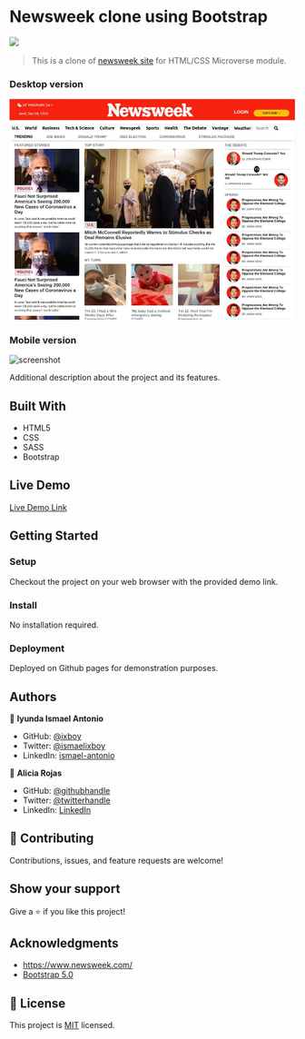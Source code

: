 # Newsweek clone using Bootstrap

![](https://img.shields.io/badge/Microverse-blueviolet)

> This is a clone of [newsweek site](https://www.newsweek.com/) for HTML/CSS Microverse module.

### Desktop version
![screenshot](./img/Desktop.jpg)

### Mobile version
![screenshot](./img/Mobile.jpg)

Additional description about the project and its features.

## Built With

- HTML5
- CSS
- SASS
- Bootstrap

## Live Demo

[Live Demo Link](https://aliciapaz.github.io/bootstrap-newsweek/.)


## Getting Started

### Setup
Checkout the project on your web browser with the provided demo link.

### Install
No installation required.

### Deployment
Deployed on Github pages for demonstration purposes.


## Authors

👤 **Iyunda Ismael Antonio**

- GitHub: [@ixboy](https://github.com/ixboy)
- Twitter: [@ismaelixboy](https://twitter.com/ismaelixboy)
- LinkedIn: [ismael-antonio](https://www.linkedin.com/in/ismael-antonio-0b7712114/)

👤 **Alicia Rojas**

- GitHub: [@githubhandle](https://github.com/aliciapaz)
- Twitter: [@twitterhandle](https://twitter.com/aliciap38180090 )
- LinkedIn: [LinkedIn](https://www.linkedin.com/in/alicia-rojas-71468418a/ )

## 🤝 Contributing

Contributions, issues, and feature requests are welcome!

## Show your support

Give a ⭐️ if you like this project!

## Acknowledgments

- https://www.newsweek.com/
- [Bootstrap 5.0](https://getbootstrap.com/docs/5.0/getting-started/introduction/)

## 📝 License

This project is [MIT](./LICENSE) licensed.